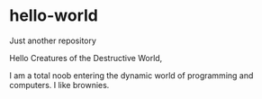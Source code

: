 # hello-world
Just another repository

Hello Creatures of the Destructive World,

I am a total noob entering the dynamic world of programming and computers.
I like brownies.
